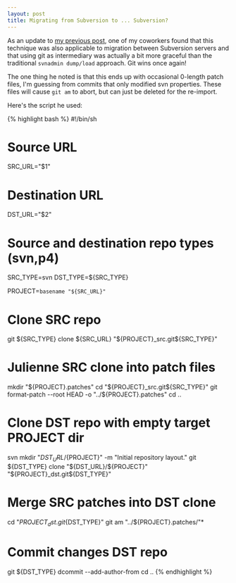 ```yaml
---
layout: post
title: Migrating from Subversion to ... Subversion?
---
```


As an update to [my previous post](/2009/11/migrate-from-perforce-to-svn/), one of my coworkers found that this technique was also applicable to migration between Subversion servers and that using git as intermediary was actually a bit more graceful than the traditional `svnadmin dump/load` approach. Git wins once again!

The one thing he noted is that this ends up with occasional 0-length patch files, I'm guessing from commits that only modified svn properties. These files will cause `git am` to abort, but can just be deleted for the re-import.

Here's the script he used:

{% highlight bash %}
#!/bin/sh

# Source URL
SRC_URL="$1"

# Destination URL
DST_URL="$2"

# Source and destination repo types (svn,p4)
SRC_TYPE=svn
DST_TYPE=${SRC_TYPE}

PROJECT=`basename "${SRC_URL}"`

# Clone SRC repo
git ${SRC_TYPE} clone ${SRC_URL} "${PROJECT}_src.git${SRC_TYPE}"

# Julienne SRC clone into patch files
mkdir "${PROJECT}.patches"
cd "${PROJECT}_src.git${SRC_TYPE}"
git format-patch --root HEAD -o "../${PROJECT}.patches"
cd ..

# Clone DST repo with empty target PROJECT dir
svn mkdir "${DST_URL}/${PROJECT}" -m "Initial repository layout."
git ${DST_TYPE} clone "${DST_URL}/${PROJECT}" "${PROJECT}_dst.git${DST_TYPE}"

# Merge SRC patches into DST clone
cd "${PROJECT}_dst.git${DST_TYPE}"
git am "../${PROJECT}.patches/"*

# Commit changes DST repo
git ${DST_TYPE} dcommit --add-author-from
cd ..
{% endhighlight %}